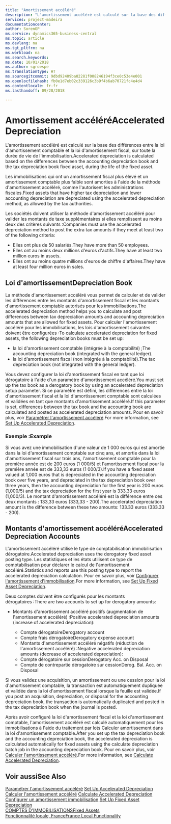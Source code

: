 ```yaml
---
title: "Amortissement accéléré"
description: "L'amortissement accéléré est calculé sur la base des différences entre la loi d'amortissement comptable et la loi d'amortissement fiscal, sur toute la durée de vie de l'immobilisation."
services: project-madeira
documentationcenter: 
author: SorenGP
ms.service: dynamics365-business-central
ms.topic: article
ms.devlang: na
ms.tgt_pltfrm: na
ms.workload: na
ms.search.keywords: 
ms.date: 10/01/2018
ms.author: sgroespe
ms.translationtype: HT
ms.sourcegitcommit: 9dbd92409ba02281f008246194f3ce0c53e4e001
ms.openlocfilehash: fb0e1d7eb02c339126c3b9f4b6ab70721fc4e4d4
ms.contentlocale: fr-fr
ms.lasthandoff: 09/28/2018

---
```

# <a name="accelerated-depreciation"></a><span data-ttu-id="b3df3-103">Amortissement accéléré</span><span class="sxs-lookup"><span data-stu-id="b3df3-103">Accelerated Depreciation</span></span>
<span data-ttu-id="b3df3-104">L'amortissement accéléré est calculé sur la base des différences entre la loi d'amortissement comptable et la loi d'amortissement fiscal, sur toute la durée de vie de l'immobilisation.</span><span class="sxs-lookup"><span data-stu-id="b3df3-104">Accelerated depreciation is calculated based on the differences between the accounting depreciation book and the tax depreciation book fixed asset, during the life of the fixed asset.</span></span>  

<span data-ttu-id="b3df3-105">Les immobilisations qui ont un amortissement fiscal plus élevé et un amortissement comptable plus faible sont amorties à l'aide de la méthode d'amortissement accéléré, comme l'autorisent les administrations fiscales.</span><span class="sxs-lookup"><span data-stu-id="b3df3-105">Fixed assets that have higher tax depreciation and lower accounting depreciation are depreciated using the accelerated depreciation method, as allowed by the tax authorities.</span></span>  

<span data-ttu-id="b3df3-106">Les sociétés doivent utiliser la méthode d'amortissement accéléré pour valider les montants de taxe supplémentaires si elles remplissent au moins deux des critères suivants :</span><span class="sxs-lookup"><span data-stu-id="b3df3-106">Companies must use the accelerated depreciation method to post the extra tax amounts if they meet at least two of the following criteria:</span></span>  

- <span data-ttu-id="b3df3-107">Elles ont plus de 50 salariés.</span><span class="sxs-lookup"><span data-stu-id="b3df3-107">They have more than 50 employees.</span></span>  
- <span data-ttu-id="b3df3-108">Elles ont au moins deux millions d'euros d'actifs.</span><span class="sxs-lookup"><span data-stu-id="b3df3-108">They have at least two million euros in assets.</span></span>  
- <span data-ttu-id="b3df3-109">Elles ont au moins quatre millions d'euros de chiffre d'affaires.</span><span class="sxs-lookup"><span data-stu-id="b3df3-109">They have at least four million euros in sales.</span></span>  

## <a name="depreciation-book"></a><span data-ttu-id="b3df3-110">Loi d'amortissement</span><span class="sxs-lookup"><span data-stu-id="b3df3-110">Depreciation Book</span></span>  
<span data-ttu-id="b3df3-111">La méthode d'amortissement accéléré vous permet de calculer et de valider les différences entre les montants d'amortissement fiscal et les montants d'amortissement comptable autorisés pour les immobilisations.</span><span class="sxs-lookup"><span data-stu-id="b3df3-111">The accelerated depreciation method helps you to calculate and post differences between tax depreciation amounts and accounting depreciation amounts that are allowed for fixed assets.</span></span> <span data-ttu-id="b3df3-112">Pour calculer l'amortissement accéléré pour les immobilisations, les lois d'amortissement suivantes doivent être configurées :</span><span class="sxs-lookup"><span data-stu-id="b3df3-112">To calculate accelerated depreciation for fixed assets, the following depreciation books must be set up:</span></span>  

- <span data-ttu-id="b3df3-113">la loi d'amortissement comptable (intégrée à la comptabilité) ;</span><span class="sxs-lookup"><span data-stu-id="b3df3-113">The accounting depreciation book (integrated with the general ledger).</span></span>  
- <span data-ttu-id="b3df3-114">la loi d'amortissement fiscal (non intégrée à la comptabilité).</span><span class="sxs-lookup"><span data-stu-id="b3df3-114">The tax depreciation book (not integrated with the general ledger).</span></span>  

<span data-ttu-id="b3df3-115">Vous devez configurer la loi d'amortissement fiscal en tant que loi dérogatoire à l'aide d'un paramètre d'amortissement accéléré.</span><span class="sxs-lookup"><span data-stu-id="b3df3-115">You must set up the tax book as a derogatory book by using an accelerated depreciation setup parameter.</span></span> <span data-ttu-id="b3df3-116">Si ce paramètre est défini, les différences entre la loi d'amortissement fiscal et la loi d'amortissement comptable sont calculées et validées en tant que montants d'amortissement accéléré.</span><span class="sxs-lookup"><span data-stu-id="b3df3-116">If this parameter is set, differences between the tax book and the accounting book are calculated and posted as accelerated depreciation amounts.</span></span> <span data-ttu-id="b3df3-117">Pour en savoir plus, voir [Paramétrer l'amortissement accéléré](how-to-set-up-accelerated-depreciation.md).</span><span class="sxs-lookup"><span data-stu-id="b3df3-117">For more information, see [Set Up Accelerated Depreciation](how-to-set-up-accelerated-depreciation.md).</span></span>  

### <a name="example"></a><span data-ttu-id="b3df3-118">Exemple :</span><span class="sxs-lookup"><span data-stu-id="b3df3-118">Example</span></span>  
 <span data-ttu-id="b3df3-119">Si vous avez une immobilisation d'une valeur de 1 000 euros qui est amortie dans la loi d'amortissement comptable sur cinq ans, et amortie dans la loi d'amortissement fiscal sur trois ans, l'amortissement comptable pour la première année est de 200 euros (1 000/5) et l'amortissement fiscal pour la première année est de 333,33 euros (1 000/3).</span><span class="sxs-lookup"><span data-stu-id="b3df3-119">If you have a fixed asset valued at 1,000 euros that is depreciated in the accounting depreciation book over five years, and depreciated in the tax depreciation book over three years, then the accounting depreciation for the first year is 200 euros (1,000/5) and the tax depreciation for the first year is 333.33 euros (1,000/3).</span></span> <span data-ttu-id="b3df3-120">Le montant d'amortissement accéléré est la différence entre ces deux montants : 133,33 euros (333,33 - 200).</span><span class="sxs-lookup"><span data-stu-id="b3df3-120">The accelerated depreciation amount is the difference between these two amounts: 133.33 euros (333.33 - 200).</span></span>  

## <a name="accelerated-depreciation-accounts"></a><span data-ttu-id="b3df3-121">Montants d'amortissement accéléré</span><span class="sxs-lookup"><span data-stu-id="b3df3-121">Accelerated Depreciation Accounts</span></span>  
<span data-ttu-id="b3df3-122">L'amortissement accéléré utilise le type de comptabilisation immobilisation dérogatoire.</span><span class="sxs-lookup"><span data-stu-id="b3df3-122">Accelerated depreciation uses the derogatory fixed asset posting type.</span></span> <span data-ttu-id="b3df3-123">Les statistiques et les états utilisent ce type de comptabilisation pour déclarer le calcul de l'amortissement accéléré.</span><span class="sxs-lookup"><span data-stu-id="b3df3-123">Statistics and reports use this posting type to report the accelerated depreciation calculation.</span></span> <span data-ttu-id="b3df3-124">Pour en savoir plus, voir [Configurer l'amortissement d'immobilisation](../../fa-how-setup-depreciation.md).</span><span class="sxs-lookup"><span data-stu-id="b3df3-124">For more information, see [Set Up Fixed Asset Depreciation](../../fa-how-setup-depreciation.md).</span></span>  

<span data-ttu-id="b3df3-125">Deux comptes doivent être configurés pour les montants dérogatoires :</span><span class="sxs-lookup"><span data-stu-id="b3df3-125">There are two accounts to set up for derogatory amounts:</span></span>  

- <span data-ttu-id="b3df3-126">Montants d'amortissement accéléré positifs (augmentation de l'amortissement accéléré) :</span><span class="sxs-lookup"><span data-stu-id="b3df3-126">Positive accelerated depreciation amounts (increase of accelerated depreciation):</span></span>  

    - <span data-ttu-id="b3df3-127">Compte dérogatoire</span><span class="sxs-lookup"><span data-stu-id="b3df3-127">Derogatory account</span></span>  
    - <span data-ttu-id="b3df3-128">Compte frais dérogatoire</span><span class="sxs-lookup"><span data-stu-id="b3df3-128">Derogatory expense account</span></span>  
    - <span data-ttu-id="b3df3-129">Montants d'amortissement accéléré négatifs (réduction de l'amortissement accéléré) :</span><span class="sxs-lookup"><span data-stu-id="b3df3-129">Negative accelerated depreciation amounts (decrease of accelerated depreciation):</span></span>  
    - <span data-ttu-id="b3df3-130">Compte dérogatoire sur cession</span><span class="sxs-lookup"><span data-stu-id="b3df3-130">Derogatory Acc. on Disposal</span></span>  
    - <span data-ttu-id="b3df3-131">Compte de contrepartie dérogatoire sur cession</span><span class="sxs-lookup"><span data-stu-id="b3df3-131">Derog. Bal. Acc. on Disposal</span></span>  

<span data-ttu-id="b3df3-132">Si vous validez une acquisition, un amortissement ou une cession pour la loi d'amortissement comptable, la transaction est automatiquement dupliquée et validée dans la loi d'amortissement fiscal lorsque la feuille est validée.</span><span class="sxs-lookup"><span data-stu-id="b3df3-132">If you post an acquisition, depreciation, or disposal for the accounting depreciation book, the transaction is automatically duplicated and posted in the tax depreciation book when the journal is posted.</span></span>  

<span data-ttu-id="b3df3-133">Après avoir configuré la loi d'amortissement fiscal et la loi d'amortissement comptable, l'amortissement accéléré est calculé automatiquement pour les immobilisations à l'aide du traitement par lots Calculer amortissement dans la loi d'amortissement comptable.</span><span class="sxs-lookup"><span data-stu-id="b3df3-133">After you set up the tax depreciation book and the accounting depreciation book, the accelerated depreciation is calculated automatically for fixed assets using the calculate depreciation batch job in the accounting depreciation book.</span></span> <span data-ttu-id="b3df3-134">Pour en savoir plus, voir [Calculer l'amortissement accéléré](how-to-calculate-accelerated-depreciation.md).</span><span class="sxs-lookup"><span data-stu-id="b3df3-134">For more information, see [Calculate Accelerated Depreciation](how-to-calculate-accelerated-depreciation.md).</span></span>  

## <a name="see-also"></a><span data-ttu-id="b3df3-135">Voir aussi</span><span class="sxs-lookup"><span data-stu-id="b3df3-135">See Also</span></span>  
 <span data-ttu-id="b3df3-136">[Paramétrer l'amortissement accéléré](how-to-set-up-accelerated-depreciation.md) </span><span class="sxs-lookup"><span data-stu-id="b3df3-136">[Set Up Accelerated Depreciation](how-to-set-up-accelerated-depreciation.md) </span></span>  
 <span data-ttu-id="b3df3-137">[Calculer l'amortissement accéléré](how-to-calculate-accelerated-depreciation.md) </span><span class="sxs-lookup"><span data-stu-id="b3df3-137">[Calculate Accelerated Depreciation](how-to-calculate-accelerated-depreciation.md) </span></span>  
 <span data-ttu-id="b3df3-138">[Configurer un amortissement immobilisation](../../fa-how-setup-depreciation.md) </span><span class="sxs-lookup"><span data-stu-id="b3df3-138">[Set Up Fixed Asset Depreciation](../../fa-how-setup-depreciation.md) </span></span>  
[<span data-ttu-id="b3df3-139">COMPTES D'IMMOBILISATIONS</span><span class="sxs-lookup"><span data-stu-id="b3df3-139">Fixed Assets</span></span>](../../fa-manage.md)  
 [<span data-ttu-id="b3df3-140">Fonctionnalité locale, France</span><span class="sxs-lookup"><span data-stu-id="b3df3-140">France Local Functionality</span></span>](france-local-functionality.md)

